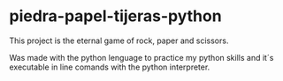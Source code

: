 # piedra-papel-tijeras-python

This project is the eternal game of rock, paper and scissors.

Was made with the python lenguage to practice my python skills and it´s executable in line comands with the python interpreter.
